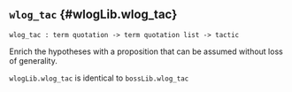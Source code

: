 ## `wlog_tac` {#wlogLib.wlog_tac}


```
wlog_tac : term quotation -> term quotation list -> tactic
```



Enrich the hypotheses with a proposition that can be assumed without loss of
generality.


`wlogLib.wlog_tac` is identical to `bossLib.wlog_tac`
